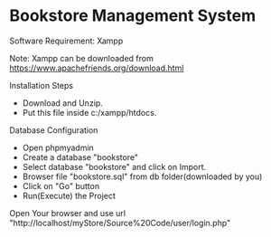 # Bookstore Management System

Software Requirement: Xampp

Note: Xampp can be downloaded from https://www.apachefriends.org/download.html

Installation Steps
-	Download and Unzip.
-	Put this file inside c:/xampp/htdocs.

Database Configuration
-	Open phpmyadmin
-	Create a database "bookstore"
-	Select database "bookstore" and click on Import.
-	Browser file "bookstore.sql" from db folder(downloaded by you)
-	Click on "Go" button
-	Run(Execute) the Project

Open Your browser and use url "http://localhost/myStore/Source%20Code/user/login.php"

